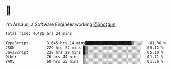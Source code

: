 # 👋

I'm Arnaud, a Software Engineer working [@Shotgun](https://shotgun.live).

<!--START_SECTION:waka-->

```txt
Total Time: 4,480 hrs 24 mins

TypeScript        3,645 hrs 14 mins████████████████████▒░░░░   81.36 %
JSON              229 hrs 24 mins █▒░░░░░░░░░░░░░░░░░░░░░░░   05.12 %
JavaScript        228 hrs 29 mins █▒░░░░░░░░░░░░░░░░░░░░░░░   05.10 %
Other             76 hrs 44 mins  ▒░░░░░░░░░░░░░░░░░░░░░░░░   01.71 %
YAML              60 hrs 55 mins  ▒░░░░░░░░░░░░░░░░░░░░░░░░   01.36 %
```

<!--END_SECTION:waka-->
